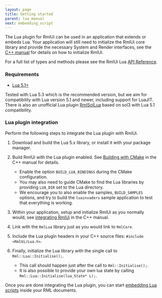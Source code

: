 ```yaml
---
layout: page
title: Getting started
parent: lua_manual
next: embedding_script
---
```


The Lua plugin for RmlUi can be used in an application that extends or embeds Lua. Your application will still need to initialize the RmlUi core library and provide the necessary System and Render interfaces, see the [C++ manual](../cpp_manual.html) for details on how to initialize RmlUi.

For a full list of types and methods please see the RmlUi Lua [API Reference](api_reference.html).

### Requirements

- [Lua 5.1+](https://www.lua.org/)

Tested with Lua 5.3 which is the recommended version, but we aim for compatibility with Lua version 5.1 and newer, including support for LuaJIT. There is also an unofficial Lua plugin [RmlSolLua](https://github.com/LoneBoco/RmlSolLua) based on sol3 with Lua 5.1 compatibility.

### Lua plugin integration

Perform the following steps to integrate the Lua plugin with RmlUi.

1. Download and build the Lua 5.x library, or install it with your package manager.

2. Build RmlUi with the Lua plugin enabled. See [Building with CMake](../cpp_manual/building_with_cmake.html) in the C++ manual for details.
    - Enable the option `BUILD_LUA_BINDINGS` during the CMake configuration.
	- You may also need to guide CMake to find the Lua libraries by providing `LUA_DIR` set to the Lua directory.
	- We encourage you to also enable the samples, `BUILD_SAMPLES` options, and try to build the `luainvaders` sample application to test that everything is working.

3. Within your application, setup and initialize RmlUi as you normally would, see [integrating RmlUi](../cpp_manual/integrating.html) in the C++ manual.

4. Link with the `RmlLua` library just as you would link to `RmlCore`.

5. Include the Lua plugin headers in your C++ source files: `#include <RmlUi/Lua.h>`.

6. Finally, initialize the Lua library with the single call to `Rml::Lua::Initialise();`.
    - This call should happen just after the call to `Rml::Initialise();`.
	- It is also possible to provide your own lua state by calling `Rml::Lua::Initialise(lua_State* L);`.

Once you are done integrating the Lua plugin, you can start [embedding Lua scripts](embedding_script.html) inside your RML documents.

